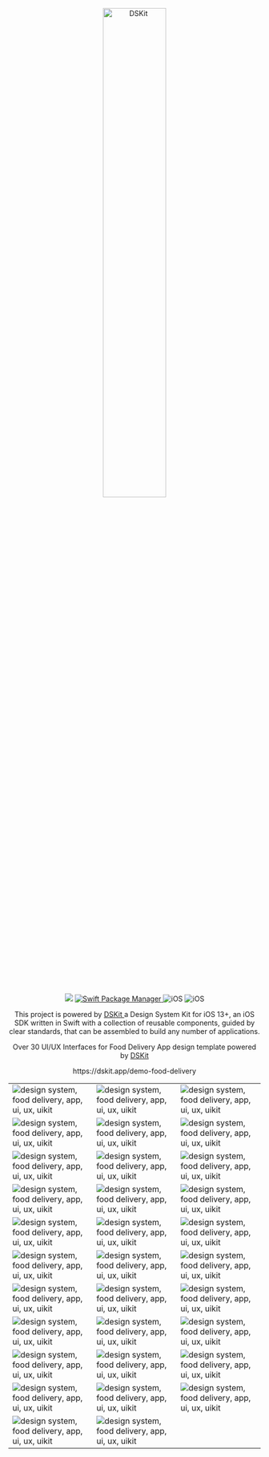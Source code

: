 
<p align="center">
    <img src="https://d33wubrfki0l68.cloudfront.net/1c77d8aef9368acac476faeb3f03948a2aa461ea/f3214/images/app/fooddelivery-demo-app.png" width="50%" alt="DSKit"/>
</p>

<p align="center">
    <img src="https://img.shields.io/badge/Swift-5.5-brightgreen.svg" />
    <a href="https://swift.org/package-manager">
        <img src="https://img.shields.io/badge/spm-compatible-brightgreen.svg?style=flat" alt="Swift Package Manager" />
    </a>
    <img src="https://img.shields.io/badge/iOS-13+-brightgreen.svg?style=flat" alt="iOS"/>
    <img src="https://circleci.com/gh/imodeveloperlab/dskit/tree/main.svg?style=shield" alt="iOS"/>
</p>

<p align="center">
This project is powered by <a href="https://github.com/imodeveloperlab/dskit"> DSKit </a> a Design System Kit for iOS 13+, an iOS SDK written in Swift with a collection of reusable components, guided by clear standards, that can be assembled to build any number of applications.
</p>

<p align="center">
Over 30 UI/UX Interfaces for Food Delivery App design template powered by <a href="https://github.com/imodeveloperlab/dskit"> DSKit </a>
</p>

<p align="center">
  https://dskit.app/demo-food-delivery
</p>


<table>
    <tr>
      <td><img src="https://d33wubrfki0l68.cloudfront.net/0d86a1ae157881cfdf46cf1cb06f52ba776ab1c1/98cbd/images/demo/fooddelivery/food-delivery1.png" class="img-fluid rounded work-image" alt="design system, food delivery, app, ui, ux, uikit"></td> 
      <td><img src="https://d33wubrfki0l68.cloudfront.net/133facaeaaa8292054a818d99a7ec9866adf9d97/c639f/images/demo/fooddelivery/food-delivery2.png" class="img-fluid rounded work-image" alt="design system, food delivery, app, ui, ux, uikit"></td> 
      <td><img src="https://d33wubrfki0l68.cloudfront.net/e627e5b48292ee20bf735b2351504122e4a8c0ce/25390/images/demo/fooddelivery/food-delivery3.png" class="img-fluid rounded work-image" alt="design system, food delivery, app, ui, ux, uikit"></td> 
    </tr>
    <tr>
      <td><img src="https://d33wubrfki0l68.cloudfront.net/bd8c1134636ef2544e8465ef974c6e5767ff11de/6183b/images/demo/fooddelivery/food-delivery4.png" class="img-fluid rounded work-image" alt="design system, food delivery, app, ui, ux, uikit"></td> 
      <td><img src="https://d33wubrfki0l68.cloudfront.net/76e5829a7cc6e025d9c8eecc145ae7e8c8dc60f7/dc6c9/images/demo/fooddelivery/food-delivery5.png" class="img-fluid rounded work-image" alt="design system, food delivery, app, ui, ux, uikit"></td> 
      <td><img src="https://d33wubrfki0l68.cloudfront.net/56a6e9a2f1e50c373624d1844cc30ee3a817c964/1df08/images/demo/fooddelivery/food-delivery6.png" class="img-fluid rounded work-image" alt="design system, food delivery, app, ui, ux, uikit"></td> 
    </tr>
    <tr>
      <td><img src="https://d33wubrfki0l68.cloudfront.net/d592e7e900655ffd99b28a01c359401d5fccd08b/6f582/images/demo/fooddelivery/food-delivery7.png" class="img-fluid rounded work-image" alt="design system, food delivery, app, ui, ux, uikit"></td> 
      <td><img src="https://d33wubrfki0l68.cloudfront.net/b2df447c59ac47681aa5db998c6da1542f878436/10bea/images/demo/fooddelivery/food-delivery8.png" class="img-fluid rounded work-image" alt="design system, food delivery, app, ui, ux, uikit"></td> 
      <td><img src="https://d33wubrfki0l68.cloudfront.net/3d8072a76bc61136e4ecf47f66d535b3d2194d6b/ddcdb/images/demo/fooddelivery/food-delivery9.png" class="img-fluid rounded work-image" alt="design system, food delivery, app, ui, ux, uikit"></td> 
    </tr>
    <tr>
      <td><img src="https://d33wubrfki0l68.cloudfront.net/c6d1a9cd2beb6db142c9b8fe3227aa1d56b126e8/941d0/images/demo/fooddelivery/food-delivery10.png" class="img-fluid rounded work-image" alt="design system, food delivery, app, ui, ux, uikit"></td> 
      <td><img src="https://d33wubrfki0l68.cloudfront.net/9b607c86689cdfa8b203c8577565a75b5246fc40/28613/images/demo/fooddelivery/food-delivery11.png" class="img-fluid rounded work-image" alt="design system, food delivery, app, ui, ux, uikit"></td> 
      <td><img src="https://d33wubrfki0l68.cloudfront.net/7dcbad09a0a23ae3f669832739257f71376d87f4/6dc27/images/demo/fooddelivery/food-delivery12.png" class="img-fluid rounded work-image" alt="design system, food delivery, app, ui, ux, uikit"></td> 
    </tr>
    <tr>
      <td><img src="https://d33wubrfki0l68.cloudfront.net/711119563ee3215ae8872f2dc11366ec75696937/b5a3b/images/demo/fooddelivery/food-delivery13.png" class="img-fluid rounded work-image" alt="design system, food delivery, app, ui, ux, uikit"></td> 
      <td><img src="https://d33wubrfki0l68.cloudfront.net/5c6a667fe3c8dcb5086fe264de1e50d52da6bece/c8300/images/demo/fooddelivery/food-delivery14.png" class="img-fluid rounded work-image" alt="design system, food delivery, app, ui, ux, uikit"></td> 
      <td><img src="https://d33wubrfki0l68.cloudfront.net/9f1ebd3ba7d0e7d83859708b6f6f890bca51ccfe/964d8/images/demo/fooddelivery/food-delivery15.png" class="img-fluid rounded work-image" alt="design system, food delivery, app, ui, ux, uikit"></td> 
    </tr>
    <tr>
      <td><img src="https://d33wubrfki0l68.cloudfront.net/2af56f1ce489897f343a01168040dab7ad4c3096/0831f/images/demo/fooddelivery/food-delivery16.png" class="img-fluid rounded work-image" alt="design system, food delivery, app, ui, ux, uikit"></td> 
      <td><img src="https://d33wubrfki0l68.cloudfront.net/33e8f2dc184faa2dd1639a4f1ed643b75de62f4e/90aec/images/demo/fooddelivery/food-delivery17.png" class="img-fluid rounded work-image" alt="design system, food delivery, app, ui, ux, uikit"></td> 
      <td><img src="https://d33wubrfki0l68.cloudfront.net/3fce5f2c01a9a293b7f83154b0e90c04e8ab1125/0e005/images/demo/fooddelivery/food-delivery18.png" class="img-fluid rounded work-image" alt="design system, food delivery, app, ui, ux, uikit"></td> 
    </tr>
    <tr>
      <td><img src="https://d33wubrfki0l68.cloudfront.net/0d5ef3aa6963fb876e285e45a3b80486bc413418/72d3f/images/demo/fooddelivery/food-delivery19.png" class="img-fluid rounded work-image" alt="design system, food delivery, app, ui, ux, uikit"></td> 
      <td><img src="https://d33wubrfki0l68.cloudfront.net/f089cc893be4f3849ff1623014a92e4856e93c6e/d3948/images/demo/fooddelivery/food-delivery20.png" class="img-fluid rounded work-image" alt="design system, food delivery, app, ui, ux, uikit"></td> 
      <td><img src="https://d33wubrfki0l68.cloudfront.net/88f5af944b0abfe957cec095f80ea20761899553/77718/images/demo/fooddelivery/food-delivery21.png" class="img-fluid rounded work-image" alt="design system, food delivery, app, ui, ux, uikit"></td> 
    </tr>
    <tr>
      <td><img src="https://d33wubrfki0l68.cloudfront.net/e388be69028795f52249f927a016e7b20cab4a94/58493/images/demo/fooddelivery/food-delivery22.png" class="img-fluid rounded work-image" alt="design system, food delivery, app, ui, ux, uikit"></td> 
      <td><img src="https://d33wubrfki0l68.cloudfront.net/1dfddb72887272fd743dc39d103c66e2c976d79b/aac5b/images/demo/fooddelivery/food-delivery23.png" class="img-fluid rounded work-image" alt="design system, food delivery, app, ui, ux, uikit"></td> 
      <td><img src="https://d33wubrfki0l68.cloudfront.net/8ecc29c10a03814ada924fe92fbaaa1d711489c8/07653/images/demo/fooddelivery/food-delivery24.png" class="img-fluid rounded work-image" alt="design system, food delivery, app, ui, ux, uikit"></td> 
    </tr>
    <tr>
      <td><img src="https://d33wubrfki0l68.cloudfront.net/a36172f25deb88e75056f848f9b3a266025b0f8d/7ad22/images/demo/fooddelivery/food-delivery25.png" class="img-fluid rounded work-image" alt="design system, food delivery, app, ui, ux, uikit"></td> 
      <td><img src="https://d33wubrfki0l68.cloudfront.net/23451f4d5b5dfa0b5e014352d500854f25deacbb/3a108/images/demo/fooddelivery/food-delivery26.png" class="img-fluid rounded work-image" alt="design system, food delivery, app, ui, ux, uikit"></td> 
      <td><img src="https://d33wubrfki0l68.cloudfront.net/a3e11a4bef5d16199eb75ad0a4b4a51b248ec34f/ba009/images/demo/fooddelivery/food-delivery27.png" class="img-fluid rounded work-image" alt="design system, food delivery, app, ui, ux, uikit"></td> 
    </tr>
    <tr>
      <td><img src="https://d33wubrfki0l68.cloudfront.net/0a2232d58cf8a30af14850d5144b30100f56f1ce/9e952/images/demo/fooddelivery/food-delivery28.png" class="img-fluid rounded work-image" alt="design system, food delivery, app, ui, ux, uikit"></td> 
      <td><img src="https://d33wubrfki0l68.cloudfront.net/c50b360131f437e36912c2146a1bb624de897b01/357cc/images/demo/fooddelivery/food-delivery29.png" class="img-fluid rounded work-image" alt="design system, food delivery, app, ui, ux, uikit"></td> 
      <td><img src="https://d33wubrfki0l68.cloudfront.net/4ad01e35b8d94f55066e4e8cc0f00a673008412b/eee1a/images/demo/fooddelivery/food-delivery30.png" class="img-fluid rounded work-image" alt="design system, food delivery, app, ui, ux, uikit"></td> 
    </tr>
    <tr>
      <td><img src="https://d33wubrfki0l68.cloudfront.net/23f87b6c18dd45556bd352d02fc7c227bd993a1e/3d7a7/images/demo/fooddelivery/food-delivery31.png" class="img-fluid rounded work-image" alt="design system, food delivery, app, ui, ux, uikit"></td> 
      <td><img src="https://d33wubrfki0l68.cloudfront.net/bbfe9bbd519840387593422c87cef4e3aaf03e0a/7d577/images/demo/fooddelivery/food-delivery32.png" class="img-fluid rounded work-image" alt="design system, food delivery, app, ui, ux, uikit"></td> 
      <td> </td> 
    </tr>
</table>
